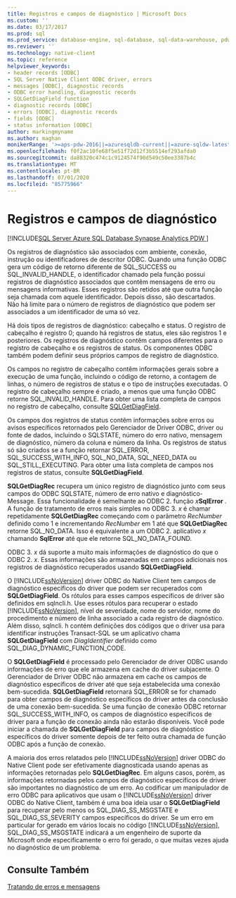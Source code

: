 ```yaml
---
title: Registros e campos de diagnóstico | Microsoft Docs
ms.custom: ''
ms.date: 03/17/2017
ms.prod: sql
ms.prod_service: database-engine, sql-database, sql-data-warehouse, pdw
ms.reviewer: ''
ms.technology: native-client
ms.topic: reference
helpviewer_keywords:
- header records [ODBC]
- SQL Server Native Client ODBC driver, errors
- messages [ODBC], diagnostic records
- ODBC error handling, diagnostic records
- SQLGetDiagField function
- diagnostic records [ODBC]
- errors [ODBC], diagnostic records
- fields [ODBC]
- status information [ODBC]
author: markingmyname
ms.author: maghan
monikerRange: '>=aps-pdw-2016||=azuresqldb-current||=azure-sqldw-latest||>=sql-server-2016||=sqlallproducts-allversions||>=sql-server-linux-2017||=azuresqldb-mi-current'
ms.openlocfilehash: f0f2ac10fe68f5e51f72d12f3b5514ef293afda0
ms.sourcegitcommit: da88320c474c1c9124574f90d549c50ee3387b4c
ms.translationtype: MT
ms.contentlocale: pt-BR
ms.lasthandoff: 07/01/2020
ms.locfileid: "85775966"
---
```

# <a name="diagnostic-records-and-fields"></a>Registros e campos de diagnóstico
[!INCLUDE[SQL Server Azure SQL Database Synapse Analytics PDW ](../../includes/applies-to-version/sql-asdb-asdbmi-asdw-pdw.md)]

  Os registros de diagnóstico são associados com ambiente, conexão, instrução ou identificadores de descritor ODBC. Quando uma função ODBC gera um código de retorno diferente de SQL_SUCCESS ou SQL_INVALID_HANDLE, o identificador chamado pela função possui registros de diagnóstico associados que contêm mensagens de erro ou mensagens informativas. Esses registros são retidos até que outra função seja chamada com aquele identificador. Depois disso, são descartados. Não há limite para o número de registros de diagnóstico que podem ser associados a um identificador de uma só vez.  
  
 Há dois tipos de registros de diagnóstico: cabeçalho e status. O registro de cabeçalho é registro 0; quando há registros de status, eles são registros 1 e posteriores. Os registros de diagnóstico contêm campos diferentes para o registro de cabeçalho e os registros de status. Os componentes ODBC também podem definir seus próprios campos de registro de diagnóstico.  
  
 Os campos no registro de cabeçalho contêm informações gerais sobre a execução de uma função, incluindo o código de retorno, a contagem de linhas, o número de registros de status e o tipo de instruções executadas. O registro de cabeçalho sempre é criado, a menos que uma função ODBC retorne SQL_INVALID_HANDLE. Para obter uma lista completa de campos no registro de cabeçalho, consulte [SQLGetDiagField](../../relational-databases/native-client-odbc-api/sqlgetdiagfield.md).  
  
 Os campos dos registros de status contêm informações sobre erros ou avisos específicos retornados pelo Gerenciador de Driver ODBC, driver ou fonte de dados, incluindo o SQLSTATE, número do erro nativo, mensagem de diagnóstico, número da coluna e número da linha. Os registros de status só são criados se a função retornar SQL_ERROR, SQL_SUCCESS_WITH_INFO, SQL_NO_DATA, SQL_NEED_DATA ou SQL_STILL_EXECUTING. Para obter uma lista completa de campos nos registros de status, consulte **SQLGetDiagField**.  
  
 **SQLGetDiagRec** recupera um único registro de diagnóstico junto com seus campos do ODBC SQLSTATE, número de erro nativo e diagnóstico-Message. Essa funcionalidade é semelhante ao ODBC 2. função _x_**SqlError** . A função de tratamento de erros mais simples no ODBC 3. *x* é chamar repetidamente **SQLGetDiagRec** começando com o parâmetro *RecNumber* definido como 1 e incrementando *RecNumber* em 1 até que **SQLGetDiagRec** retorne SQL_NO_DATA. Isso é equivalente a um ODBC 2. aplicativo *x* chamando **SqlError** até que ele retorne SQL_NO_DATA_FOUND.  
  
 ODBC 3. *x* dá suporte a muito mais informações de diagnóstico do que o ODBC 2. *x*. Essas informações são armazenadas em campos adicionais nos registros de diagnóstico recuperados usando **SQLGetDiagField**.  
  
 O [!INCLUDE[ssNoVersion](../../includes/ssnoversion-md.md)] driver ODBC do Native Client tem campos de diagnóstico específicos do driver que podem ser recuperados com **SQLGetDiagField**. Os rótulos para esses campos específicos de driver são definidos em sqlncli.h. Use esses rótulos para recuperar o estado [!INCLUDE[ssNoVersion](../../includes/ssnoversion-md.md)], nível de severidade, nome do servidor, nome do procedimento e número de linha associado a cada registro de diagnóstico. Além disso, sqlncli. h contém definições dos códigos que o driver usa para identificar instruções Transact-SQL se um aplicativo chama **SQLGetDiagField** com *DiagIdentifier* definido como SQL_DIAG_DYNAMIC_FUNCTION_CODE.  
  
 O **SQLGetDiagField** é processado pelo Gerenciador de driver ODBC usando informações de erro que ele armazena em cache do driver subjacente. O Gerenciador de Driver ODBC não armazena em cache os campos de diagnóstico específicos de driver até que seja estabelecida uma conexão bem-sucedida. **SQLGetDiagField** retornará SQL_ERROR se for chamado para obter campos de diagnóstico específicos do driver antes da conclusão de uma conexão bem-sucedida. Se uma função de conexão ODBC retornar SQL_SUCCESS_WITH_INFO, os campos de diagnóstico específicos de driver para a função de conexão ainda não estarão disponíveis. Você pode iniciar a chamada de **SQLGetDiagField** para campos de diagnóstico específicos do driver somente depois de ter feito outra chamada de função ODBC após a função de conexão.  
  
 A maioria dos erros relatados pelo [!INCLUDE[ssNoVersion](../../includes/ssnoversion-md.md)] driver ODBC do Native Client pode ser efetivamente diagnosticada usando apenas as informações retornadas pelo **SQLGetDiagRec**. Em alguns casos, porém, as informações retornadas pelos campos de diagnóstico específicos de driver são importantes no diagnóstico de um erro. Ao codificar um manipulador de erro ODBC para aplicativos que usam o [!INCLUDE[ssNoVersion](../../includes/ssnoversion-md.md)] driver ODBC do Native Client, também é uma boa ideia usar o **SQLGetDiagField** para recuperar pelo menos os SQL_DIAG_SS_MSGSTATE e SQL_DIAG_SS_SEVERITY campos específicos do driver. Se um erro em particular for gerado em vários locais no código [!INCLUDE[ssNoVersion](../../includes/ssnoversion-md.md)], SQL_DIAG_SS_MSGSTATE indicará a um engenheiro de suporte da Microsoft onde especificamente o erro foi gerado, o que muitas vezes ajuda no diagnóstico de um problema.  
  
## <a name="see-also"></a>Consulte Também  
 [Tratando de erros e mensagens](../../relational-databases/native-client-odbc-error-messages/handling-errors-and-messages.md)  
  
  
